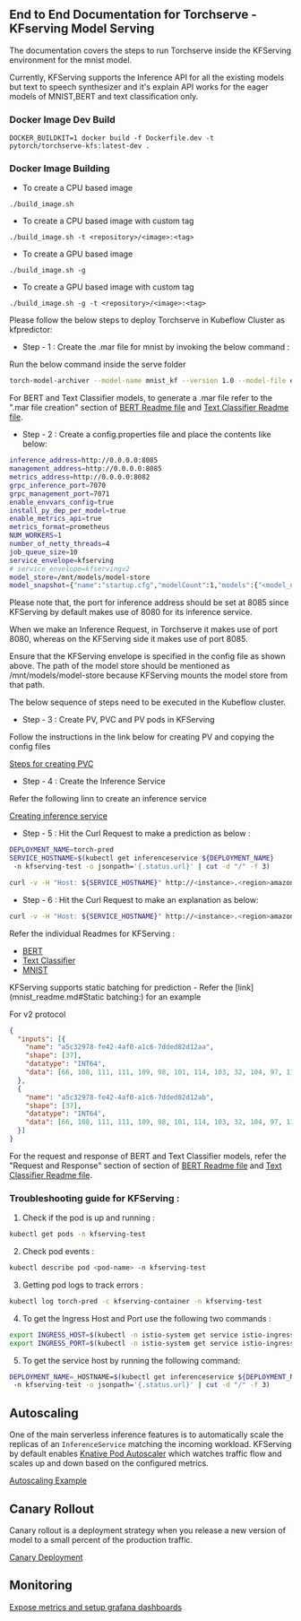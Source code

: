 ## End to End Documentation for Torchserve - KFserving Model Serving

The documentation covers the steps to run Torchserve inside the KFServing environment for the mnist model. 

Currently, KFServing supports the Inference API for all the existing models but text to speech synthesizer and it's explain API works for the eager models of MNIST,BERT and text classification only.

### Docker Image Dev Build

```
DOCKER_BUILDKIT=1 docker build -f Dockerfile.dev -t pytorch/torchserve-kfs:latest-dev .
```

### Docker Image Building

* To create a CPU based image

```
./build_image.sh 
```

* To create a CPU based image with custom tag

```
./build_image.sh -t <repository>/<image>:<tag>
```

* To create a GPU based image

```
./build_image.sh -g 
```

* To create a GPU based image with custom tag

```
./build_image.sh -g -t <repository>/<image>:<tag>
```

Please follow the below steps to deploy Torchserve in Kubeflow Cluster as kfpredictor:

* Step - 1 : Create the .mar file for mnist by invoking the below command :

Run the below command inside the serve folder
```bash
torch-model-archiver --model-name mnist_kf --version 1.0 --model-file examples/image_classifier/mnist/mnist.py --serialized-file examples/image_classifier/mnist/mnist_cnn.pt --handler  examples/image_classifier/mnist/mnist_handler.py
```
For BERT and Text Classifier models, to generate a .mar file refer to the ".mar file creation" section of [BERT Readme file](./examples/Huggingface_readme.md#mar-file-creation) and [Text Classifier Readme file](./examples/text_classifier_readme.md#mar-file-creation). 


* Step - 2 : Create a config.properties file and place the contents like below:

```bash
inference_address=http://0.0.0.0:8085
management_address=http://0.0.0.0:8085
metrics_address=http://0.0.0.0:8082
grpc_inference_port=7070
grpc_management_port=7071
enable_envvars_config=true
install_py_dep_per_model=true
enable_metrics_api=true
metrics_format=prometheus
NUM_WORKERS=1
number_of_netty_threads=4
job_queue_size=10
service_envelope=kfserving
# service_envelope=kfservingv2
model_store=/mnt/models/model-store
model_snapshot={"name":"startup.cfg","modelCount":1,"models":{"<model_name>":{"1.0":{"defaultVersion":true,"marName":"<name of the mar file.>","minWorkers":1,"maxWorkers":5,"batchSize":1,"maxBatchDelay":5000,"responseTimeout":120}}}}
```


Please note that, the port for inference address should be set at 8085 since KFServing by default makes use of 8080 for its inference service.

When we make an Inference Request,  in Torchserve it makes use of port 8080, whereas on the KFServing side it makes use of port 8085.

Ensure that the KFServing envelope is specified in the config file as shown above. The path of the model store should be mentioned as /mnt/models/model-store because KFServing mounts the model store from that path.


The below sequence of steps need to be executed in the Kubeflow cluster.

* Step - 3 : Create PV, PVC and PV pods in KFServing

Follow the instructions in the link below for creating PV and copying the config files

[Steps for creating PVC](https://github.com/kubeflow/kfserving/blob/master/docs/samples/v1beta1/torchserve/model-archiver/README.md)


* Step - 4 : Create the Inference Service

Refer the following linn to create an inference service

[Creating inference service](https://github.com/kubeflow/kfserving/blob/master/docs/samples/v1beta1/torchserve/README.md#create-the-inferenceservice)

* Step - 5 : Hit the Curl Request to make a prediction as below :

```bash
DEPLOYMENT_NAME=torch-pred
SERVICE_HOSTNAME=$(kubectl get inferenceservice ${DEPLOYMENT_NAME}
 -n kfserving-test -o jsonpath='{.status.url}' | cut -d "/" -f 3)

curl -v -H "Host: ${SERVICE_HOSTNAME}" http://<instance>.<region>amazonaws.com/v1/models/<model-name>>:predict -d @<path-to-input-file>
```


 * Step - 6 : Hit the Curl Request to make an explanation as below:


```bash
curl -v -H "Host: ${SERVICE_HOSTNAME}" http://<instance>.<region>amazonaws.com/v1/models/<model-name>>:explain -d @<path-to-input-file>
```

Refer the individual Readmes for KFServing :

* [BERT](https://github.com/pytorch/serve/blob/master/kubernetes/kfserving/Huggingface_readme.md)
* [Text Classifier](https://github.com/pytorch/serve/blob/master/kubernetes/kfserving/text_classifier_readme.md)
* [MNIST](https://github.com/pytorch/serve/blob/master/kubernetes/kfserving/mnist_readme.md)

KFServing supports static batching for prediction - Refer the [link](mnist_readme.md#Static batching:) for an example

For v2 protocol

```json
{
  "inputs": [{
    "name": "a5c32978-fe42-4af0-a1c6-7dded82d12aa",
    "shape": [37],
    "datatype": "INT64",
    "data": [66, 108, 111, 111, 109, 98, 101, 114, 103, 32, 104, 97, 115, 32, 114, 101, 112, 111, 114, 116, 101, 100, 32, 111, 110, 32, 116, 104, 101, 32, 101, 99, 111, 110, 111, 109, 121]
  },
  {
    "name": "a5c32978-fe42-4af0-a1c6-7dded82d12ab",
    "shape": [37],
    "datatype": "INT64",
    "data": [66, 108, 111, 111, 109, 98, 101, 114, 103, 32, 104, 97, 115, 32, 114, 101, 112, 111, 114, 116, 101, 100, 32, 111, 110, 32, 116, 104, 101, 32, 101, 99, 111, 110, 111, 109, 121]
  }]
}
```

For the request and response of BERT and Text Classifier models, refer the "Request and Response" section of section of [BERT Readme file](./examples/Huggingface_readme.md#request-and-response) and [Text Classifier Readme file](./examples/text_classifier_readme.md#mar-file-creation).


### Troubleshooting guide for KFServing :

1. Check if the pod is up and running :

```bash
kubectl get pods -n kfserving-test
```

2. Check pod events :

```bash
kubectl describe pod <pod-name> -n kfserving-test
```

3. Getting pod logs to track errors :

```bash
kubectl log torch-pred -c kfserving-container -n kfserving-test
```

4. To get the Ingress Host and Port use the following two commands :

```bash
export INGRESS_HOST=$(kubectl -n istio-system get service istio-ingressgateway -o jsonpath='{.status.loadBalancer.ingress[0].hostname}')
export INGRESS_PORT=$(kubectl -n istio-system get service istio-ingressgateway -o jsonpath='{.spec.ports[?(@.name=="http2")].port}')
```

5. To get the service host by running the following command:

```bash
DEPLOYMENT_NAME=_HOSTNAME=$(kubectl get inferenceservice ${DEPLOYMENT_NAME}
 -n kfserving-test -o jsonpath='{.status.url}' | cut -d "/" -f 3)
```

## Autoscaling
One of the main serverless inference features is to automatically scale the replicas of an `InferenceService` matching the incoming workload.
KFServing by default enables [Knative Pod Autoscaler](https://knative.dev/docs/serving/autoscaling/) which watches traffic flow and scales up and down
based on the configured metrics.

[Autoscaling Example](https://github.com/kubeflow/kfserving/blob/master/docs/samples/v1beta1/torchserve/autoscaling/README.md)

## Canary Rollout
Canary rollout is a deployment strategy when you release a new version of model to a small percent of the production traffic.

[Canary Deployment](https://github.com/kubeflow/kfserving/blob/master/docs/samples/v1beta1/torchserve/canary/README.md)

## Monitoring
[Expose metrics and setup grafana dashboards](https://github.com/kubeflow/kfserving/blob/master/docs/samples/v1beta1/torchserve/metrics/README.md)